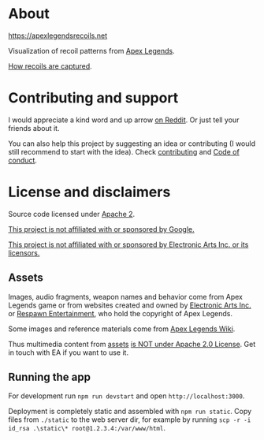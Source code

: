 # About

https://apexlegendsrecoils.net

Visualization of recoil patterns from [Apex Legends](https://www.ea.com/games/apex-legends).

[How recoils are captured](./doc/capture.md).

# Contributing and support

I would appreciate a kind word and up arrow [on Reddit](https://www.reddit.com/r/apexlegends/comments/mosk0l/i_have_created_an_app_to_practice_recoils/). Or just tell your friends about it.

You can also help this project by suggesting an idea or contributing (I would still recommend to start with the idea). Check [contributing](./docs/contributing.md) and [Code of conduct](./docs/code-of-conduct.md).

# License and disclaimers

Source code licensed under [Apache 2](./LICENSE).

<ins>This project is not affiliated with or sponsored by Google.</ins>

<ins>This project is not affiliated with or sponsored by Electronic Arts Inc. or its licensors.</ins>

## Assets

Images, audio fragments, weapon names and behavior come from Apex Legends game or from websites created and owned by [Electronic Arts Inc.](https://ea.com) or [Respawn Entertainment](https://www.respawn.com/"), who hold the copyright of Apex Legends.

Some images and reference materials come from [Apex Legends Wiki](https://apexlegends.fandom.com/wiki).

Thus multimedia content from [assets](./assets) <ins>is NOT under Apache 2.0 License</ins>. Get in touch with EA if you want to use it.

## Running the app

For development run `npm run devstart` and open `http://localhost:3000`.

Deployment is completely static and assembled with `npm run static`. Copy files
from `./static` to the web server dir, for example by running
`scp -r -i id_rsa .\static\* root@1.2.3.4:/var/www/html`.
